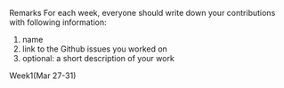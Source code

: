 Remarks
For each week, everyone should write down your contributions with following information:
1. name
2. link to the Github issues you worked on
3. optional: a short description of your work

Week1(Mar 27-31)
